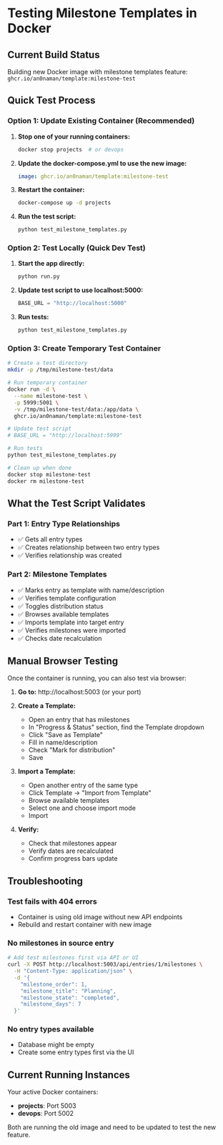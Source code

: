 # Testing Milestone Templates in Docker

## Current Build Status
Building new Docker image with milestone templates feature: `ghcr.io/an0naman/template:milestone-test`

## Quick Test Process

### Option 1: Update Existing Container (Recommended)

1. **Stop one of your running containers:**
   ```bash
   docker stop projects  # or devops
   ```

2. **Update the docker-compose.yml to use the new image:**
   ```yaml
   image: ghcr.io/an0naman/template:milestone-test
   ```

3. **Restart the container:**
   ```bash
   docker-compose up -d projects
   ```

4. **Run the test script:**
   ```bash
   python test_milestone_templates.py
   ```

### Option 2: Test Locally (Quick Dev Test)

1. **Start the app directly:**
   ```bash
   python run.py
   ```

2. **Update test script to use localhost:5000:**
   ```python
   BASE_URL = "http://localhost:5000"
   ```

3. **Run tests:**
   ```bash
   python test_milestone_templates.py
   ```

### Option 3: Create Temporary Test Container

```bash
# Create a test directory
mkdir -p /tmp/milestone-test/data

# Run temporary container
docker run -d \
  --name milestone-test \
  -p 5999:5001 \
  -v /tmp/milestone-test/data:/app/data \
  ghcr.io/an0naman/template:milestone-test

# Update test script
# BASE_URL = "http://localhost:5999"

# Run tests
python test_milestone_templates.py

# Clean up when done
docker stop milestone-test
docker rm milestone-test
```

## What the Test Script Validates

### Part 1: Entry Type Relationships
- ✅ Gets all entry types
- ✅ Creates relationship between two entry types
- ✅ Verifies relationship was created

### Part 2: Milestone Templates
- ✅ Marks entry as template with name/description
- ✅ Verifies template configuration
- ✅ Toggles distribution status
- ✅ Browses available templates
- ✅ Imports template into target entry
- ✅ Verifies milestones were imported
- ✅ Checks date recalculation

## Manual Browser Testing

Once the container is running, you can also test via browser:

1. **Go to:** http://localhost:5003 (or your port)

2. **Create a Template:**
   - Open an entry that has milestones
   - In "Progress & Status" section, find the Template dropdown
   - Click "Save as Template"
   - Fill in name/description
   - Check "Mark for distribution"
   - Save

3. **Import a Template:**
   - Open another entry of the same type
   - Click Template → "Import from Template"
   - Browse available templates
   - Select one and choose import mode
   - Import

4. **Verify:**
   - Check that milestones appear
   - Verify dates are recalculated
   - Confirm progress bars update

## Troubleshooting

### Test fails with 404 errors
- Container is using old image without new API endpoints
- Rebuild and restart container with new image

### No milestones in source entry
```bash
# Add test milestones first via API or UI
curl -X POST http://localhost:5003/api/entries/1/milestones \
  -H "Content-Type: application/json" \
  -d '{
    "milestone_order": 1,
    "milestone_title": "Planning",
    "milestone_state": "completed",
    "milestone_days": 7
  }'
```

### No entry types available
- Database might be empty
- Create some entry types first via the UI

## Current Running Instances

Your active Docker containers:
- **projects**: Port 5003
- **devops**: Port 5002

Both are running the old image and need to be updated to test the new feature.
